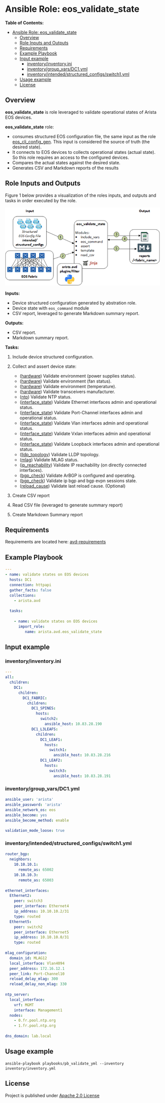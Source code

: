 # Ansible Role: eos_validate_state

**Table of Contents:**

- [Ansible Role: eos_validate_state](#ansible-role-eos_validate_state)
  - [Overview](#overview)
  - [Role Inputs and Outputs](#role-inputs-and-outputs)
  - [Requirements](#requirements)
  - [Example Playbook](#example-playbook)
  - [Input example](#input-example)
    - [inventory/inventory.ini](#inventoryinventoryini)
    - [inventory/group_vars/DC1.yml](#inventorygroup_varsdc1yml)
    - [inventory/intended/structured_configs/switch1.yml](#inventoryintendedstructured_configsswitch1yml)
  - [Usage example](#usage-example)
  - [License](#license)

## Overview

**eos_validate_state** is role leveraged to validate operational states of Arista EOS devices.

**eos_validate_state** role:

- consumes structured EOS configuration file, the same input as the role [eos_cli_config_gen](ansible_collections/arista/avd/roles/eos_cli_config_gen). This input is considered the source of truth (the desired state).
- It connects to EOS devices to collects operational states (actual state). So this role requires an access to the configured devices.
- Compares the actual states against the desired state.
- Generates CSV and Markdown reports of the results

## Role Inputs and Outputs

Figure 1 below provides a visualization of the roles inputs, and outputs and tasks in order executed by the role.

![Figure 1: Ansible Role eos_validate_state](media/role-eos_validate_state.gif)

**Inputs:**

- Device structured configuration generated by abstration role.
- Device state with `eos_command` module
- CSV report, leveraged to generate Markdown summary report.

**Outputs:**

- CSV report.
- Markdown summary report.

**Tasks:**

1. Include device structured configuration.
2. Collect and assert device state:

   - ([hardware](tasks/hardware.yml)) Validate environment (power supplies status).
   - ([hardware](tasks/hardware.yml)) Validate environment (fan status).
   - ([hardware](tasks/hardware.yml)) Validate environment (temperature).
   - ([hardware](tasks/hardware.yml)) Validate transceivers manufacturer.
   - ([ntp](tasks/ntp.yml)) Validate NTP status.
   - ([interface_state](tasks/interface_state.yml)) Validate Ethernet interfaces admin and operational status.
   - ([interface_state](tasks/interface_state.yml)) Validate Port-Channel interfaces admin and operational status.
   - ([interface_state](tasks/interface_state.yml)) Validate Vlan interfaces admin and operational status.
   - ([interface_state](tasks/interface_state.yml)) Validate Vxlan interfaces admin and operational status.
   - ([interface_state](tasks/interface_state.yml)) Validate Loopback interfaces admin and operational status.
   - ([lldp_topology](tasks/lldp_topology.yml)) Validate LLDP topology.
   - ([mlag](tasks/mlag.yml)) Validate MLAG status.
   - ([ip_reachability](tasks/ip_reachability.yml)) Validate IP reachability (on directly connected interfaces).
   - ([bgp_check](tasks/bgp_check.yml)) Validate ArBGP is configured and operating.
   - ([bgp_check](tasks/bgp_check.yml)) Validate ip bgp and bgp evpn sessions state.
   - ([reload_cause](tasks/reload_cause.yml)) Validate last reload cause. (Optional)

3. Create CSV report
4. Read CSV file (leveraged to generate summary report)
5. Create Markdown Summary report

## Requirements

Requirements are located here: [avd-requirements](../../README.md#Requirements)

## Example Playbook

```yaml
---
- name: validate states on EOS devices
  hosts: DC1
  connection: httpapi
  gather_facts: false
  collections:
    - arista.avd

  tasks:

    - name: validate states on EOS devices
      import_role:
         name: arista.avd.eos_validate_state
```

## Input example

### inventory/inventory.ini

```yaml
---
all:
  children:
    DC1:
      children:
        DC1_FABRIC:
          children:
            DC1_SPINES:
              hosts:
                switch2:
                  ansible_host: 10.83.28.190
            DC1_L3LEAFS:
              children:
                DC1_LEAF1:
                  hosts:
                    switch1:
                      ansible_host: 10.83.28.216
                DC1_LEAF2:
                  hosts:
                    switch3:
                      ansible_host: 10.83.28.191
```

### inventory/group_vars/DC1.yml

```yaml
ansible_user: 'arista'
ansible_password: 'arista'
ansible_network_os: eos
ansible_become: yes
ansible_become_method: enable

validation_mode_loose: true
```

### inventory/intended/structured_configs/switch1.yml

```yaml
router_bgp:
  neighbors:
    10.10.10.1:
      remote_as: 65002
    10.10.10.3:
      remote_as: 65003

ethernet_interfaces:
  Ethernet2:
    peer: switch3
    peer_interface: Ethernet4
    ip_address: 10.10.10.2/31
    type: routed
  Ethernet5:
    peer: switch2
    peer_interface: Ethernet5
    ip_address: 10.10.10.0/31
    type: routed

mlag_configuration:
  domain_id: MLAG12
  local_interface: Vlan4094
  peer_address: 172.16.12.1
  peer_link: Port-Channel10
  reload_delay_mlag: 300
  reload_delay_non_mlag: 330

ntp_server:
  local_interface:
    vrf: MGMT
    interface: Management1
  nodes:
    - 0.fr.pool.ntp.org
    - 1.fr.pool.ntp.org

dns_domain: lab.local
```

## Usage example

```shell
ansible-playbook playbooks/pb_validate_yml --inventory inventory/inventory.yml
```

## License

Project is published under [Apache 2.0 License](../../LICENSE)
